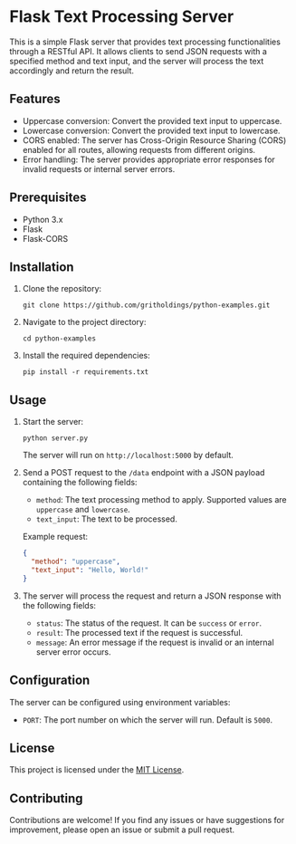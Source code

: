 # Flask Text Processing Server

This is a simple Flask server that provides text processing functionalities through a RESTful API. It allows clients to send JSON requests with a specified method and text input, and the server will process the text accordingly and return the result.

## Features

- Uppercase conversion: Convert the provided text input to uppercase.
- Lowercase conversion: Convert the provided text input to lowercase.
- CORS enabled: The server has Cross-Origin Resource Sharing (CORS) enabled for all routes, allowing requests from different origins.
- Error handling: The server provides appropriate error responses for invalid requests or internal server errors.

## Prerequisites

- Python 3.x
- Flask
- Flask-CORS

## Installation

1. Clone the repository:

   ```
   git clone https://github.com/gritholdings/python-examples.git
   ```

2. Navigate to the project directory:

   ```
   cd python-examples
   ```

3. Install the required dependencies:

   ```
   pip install -r requirements.txt
   ```

## Usage

1. Start the server:

   ```
   python server.py
   ```

   The server will run on `http://localhost:5000` by default.

2. Send a POST request to the `/data` endpoint with a JSON payload containing the following fields:
   - `method`: The text processing method to apply. Supported values are `uppercase` and `lowercase`.
   - `text_input`: The text to be processed.

   Example request:
   ```json
   {
     "method": "uppercase",
     "text_input": "Hello, World!"
   }
   ```

3. The server will process the request and return a JSON response with the following fields:
   - `status`: The status of the request. It can be `success` or `error`.
   - `result`: The processed text if the request is successful.
   - `message`: An error message if the request is invalid or an internal server error occurs.

## Configuration

The server can be configured using environment variables:

- `PORT`: The port number on which the server will run. Default is `5000`.

## License

This project is licensed under the [MIT License](LICENSE).

## Contributing

Contributions are welcome! If you find any issues or have suggestions for improvement, please open an issue or submit a pull request.
